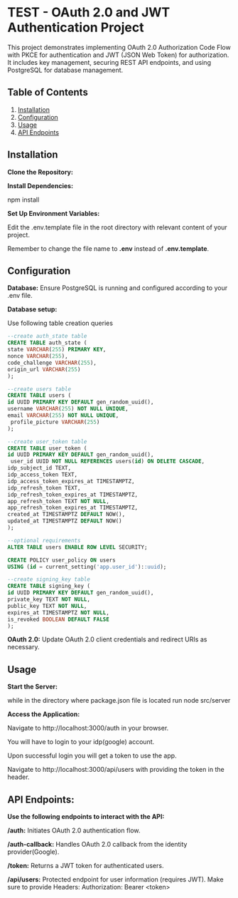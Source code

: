 # TEST - OAuth 2.0 and JWT Authentication Project

This project demonstrates implementing OAuth 2.0 Authorization Code Flow with PKCE for authentication and JWT (JSON Web Token) for authorization. It includes key management, securing REST API endpoints, and using PostgreSQL for database management.

## Table of Contents

1. [Installation](#installation)
2. [Configuration](#configuration)
3. [Usage](#usage)
4. [API Endpoints](#api-endpoints)

## Installation

**Clone the Repository:**

**Install Dependencies:**

npm install

**Set Up Environment Variables:**

Edit the .env.template file in the root directory with relevant content of your project.

Remember to change the file name to **.env** instead of **.env.template**.

## Configuration

**Database:** Ensure PostgreSQL is running and configured according to your .env file.

**Database setup:**

Use following table creation queries

```sql
--create auth_state table
CREATE TABLE auth_state (
state VARCHAR(255) PRIMARY KEY,
nonce VARCHAR(255),
code_challenge VARCHAR(255),
origin_url VARCHAR(255)
);

--create users table
CREATE TABLE users (
id UUID PRIMARY KEY DEFAULT gen_random_uuid(),
username VARCHAR(255) NOT NULL UNIQUE,
email VARCHAR(255) NOT NULL UNIQUE,
 profile_picture VARCHAR(255)
);

--create user_token table
CREATE TABLE user_token (
id UUID PRIMARY KEY DEFAULT gen_random_uuid(),
 user_id UUID NOT NULL REFERENCES users(id) ON DELETE CASCADE,
idp_subject_id TEXT,
idp_access_token TEXT,
idp_access_token_expires_at TIMESTAMPTZ,
idp_refresh_token TEXT,
idp_refresh_token_expires_at TIMESTAMPTZ,
app_refresh_token TEXT NOT NULL,
app_refresh_token_expires_at TIMESTAMPTZ,
created_at TIMESTAMPTZ DEFAULT NOW(),
updated_at TIMESTAMPTZ DEFAULT NOW()
);

--optional requirements
ALTER TABLE users ENABLE ROW LEVEL SECURITY;

CREATE POLICY user_policy ON users
USING (id = current_setting('app.user_id')::uuid);

--create signing_key table
CREATE TABLE signing_key (
id UUID PRIMARY KEY DEFAULT gen_random_uuid(),
private_key TEXT NOT NULL,
public_key TEXT NOT NULL,
expires_at TIMESTAMPTZ NOT NULL,
is_revoked BOOLEAN DEFAULT FALSE
);
```

**OAuth 2.0:** Update OAuth 2.0 client credentials and redirect URIs as necessary.

## Usage

**Start the Server:**

while in the directory where package.json file is located run
node src/server

**Access the Application:**

Navigate to http://localhost:3000/auth in your browser.

You will have to login to your idp(google) account.

Upon successful login you will get a token to use the app.

Navigate to http://localhost:3000/api/users with providing the token in the header.

## API Endpoints:

**Use the following endpoints to interact with the API:**

**/auth:** Initiates OAuth 2.0 authentication flow.

**/auth-callback:** Handles OAuth 2.0 callback from the identity provider(Google).

**/token:** Returns a JWT token for authenticated users.

**/api/users:** Protected endpoint for user information (requires JWT).
Make sure to provide Headers: Authorization: Bearer \<token\>
